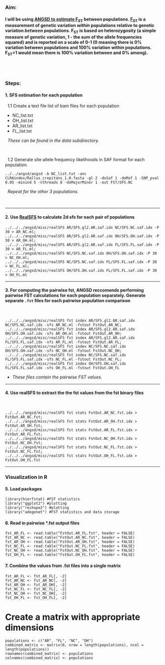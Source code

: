 
### Aim: 
#### I will be using [ANGSD to estimate F<sub>ST</sub>](http://www.popgen.dk/angsd/index.php/Fst) between populations. [F<sub>ST</sub>](https://www.nature.com/articles/nrg2611) is a measurement of genetic variation *within* populations relative to genetic variation *between* populations.​ F<sub>ST</sub> is based on heterozygosity (a simple measure of genetic variation, 1 - the sum of the allele frequencies squared) and is reported on a scale of 0-1 (0 meaning there is 0% variation between populations and 100% variation within populations.  F<sub>ST</sub>=1  would mean there is 100% variation between and 0% among).
&nbsp;
---
### Steps:  
#### 1. SFS estimation for each population
&nbsp; 1.1 Create a text file list of bam files for each population
- NC_list.txt
- OH_list.txt
- AR_list.txt
- FL_list.txt  

&nbsp; *These can be found in the data subdirectory.*
      
&nbsp;

&nbsp; 1.2 Generate site allele frequency likelihoods in SAF format for each population.
```
../../angsd/angsd -b NC_list.txt -anc CLRAindex/Rallus_crepitans_1.0.fasta -gl 2 -doSaf 1 -doMaf 1 -SNP_pval 0.05 -minind 5 -nthreads 8 -doMajorMinor 1 -out FST/SFS.NC

```

&nbsp; *Repeat for the other 3 populations.*

&nbsp;

---

#### 2. Use [RealSFS](http://www.popgen.dk/angsd/index.php/RealSFS) to calculate 2d sfs for each pair of populations
```
../../../angsd/misc/realSFS AR/SFS.gl2.AR.saf.idx NC/SFS.NC.saf.idx -P 30 > AR_NC.ml;
../../../angsd/misc/realSFS AR/SFS.gl2.AR.saf.idx OH/SFS.OH.saf.idx -P 30 > AR_OH.ml; 
../../../angsd/misc/realSFS AR/SFS.gl2.AR.saf.idx FL/SFS.FL.saf.idx -P 30 > AR_FL.ml; 
../../../angsd/misc/realSFS NC/SFS.NC.saf.idx OH/SFS.OH.saf.idx -P 30 > NC_OH.ml; 
../../../angsd/misc/realSFS NC/SFS.NC.saf.idx FL/SFS.FL.saf.idx -P 30 > NC_FL.ml; 
../../../angsd/misc/realSFS OH/SFS.OH.saf.idx FL/SFS.FL.saf.idx -P 30 > OH_FL.ml

```

---
#### 3.  For computing the pairwise fst, ANGSD reccomends performing pairwise FST calculations for each population separately. Generate separate `.fst` files for each pairwise population comparison
&nbsp; 
```
../../../angsd/misc/realSFS fst index AR/SFS.gl2.AR.saf.idx NC/SFS.NC.saf.idx -sfs AR_NC.ml -fstout FstOut.AR_NC;
../../../angsd/misc/realSFS fst index AR/SFS.gl2.AR.saf.idx OH/SFS.OH.saf.idx -sfs AR_OH.ml -fstout FstOut.AR_OH;
../../../angsd/misc/realSFS fst index AR/SFS.gl2.AR.saf.idx FL/SFS.FL.saf.idx -sfs AR_FL.ml -fstout FstOut.AR_FL;
../../../angsd/misc/realSFS fst index NC/SFS.NC.saf.idx OH/SFS.OH.saf.idx -sfs NC_OH.ml -fstout FstOut.NC_OH;
../../../angsd/misc/realSFS fst index NC/SFS.NC.saf.idx FL/SFS.FL.saf.idx -sfs NC_FL.ml -fstout FstOut.NC_FL;
../../../angsd/misc/realSFS fst index OH/SFS.OH.saf.idx FL/SFS.FL.saf.idx -sfs OH_FL.ml -fstout FstOut.OH_FL

```
- *These files contain the pairwise FST values.*

---
#### 4. Use realSFS to extract the the fst values from the fst binary files
&nbsp;
```
../../../angsd/misc/realSFS fst stats FstOut.AR_NC.fst.idx > FstOut.AR_NC.fst;
../../../angsd/misc/realSFS fst stats FstOut.AR_OH.fst.idx > FstOut.AR_OH.fst;
../../../angsd/misc/realSFS fst stats FstOut.AR_FL.fst.idx > FstOut.AR_FL.fst;
../../../angsd/misc/realSFS fst stats FstOut.NC_OH.fst.idx > FstOut.NC_OH.fst;
../../../angsd/misc/realSFS fst stats FstOut.NC_FL.fst.idx > FstOut.NC_FL.fst;
../../../angsd/misc/realSFS fst stats FstOut.OH_FL.fst.idx > FstOut.OH_FL.fst

```

---
### Visualization in R
#### 5. Load packages
```
library(hierfstat) #FST statistics
library("ggplot2") #plotting
library("reshape2") #plotting
library("adegenet") #FST statistics and data storage
```
#### 6. Read in pairwise *.fst output files
```
fst_AR_FL <- read.table("FstOut.AR_FL.fst", header = FALSE)
fst_AR_NC <- read.table("FstOut.AR_NC.fst", header = FALSE)
fst_AR_OH <- read.table("FstOut.AR_OH.fst", header = FALSE)
fst_NC_FL <- read.table("FstOut.NC_FL.fst", header = FALSE)
fst_NC_OH <- read.table("FstOut.NC_OH.fst", header = FALSE)
fst_OH_FL <- read.table("FstOut.OH_FL.fst", header = FALSE)
```
#### 7. Combine the values from .fst files into a single matrix
```
fst_AR_FL <- fst_AR_FL[, -2]
fst_AR_NC <- fst_AR_NC[, -2]
fst_AR_OH <- fst_AR_OH[, -2]
fst_NC_FL <- fst_NC_FL[, -2]
fst_NC_OH <- fst_NC_OH[, -2]
fst_OH_FL <- fst_OH_FL[, -2]

```

# Create a matrix with appropriate dimensions
```{r}
populations <- c("AR", "FL", "NC", "OH")
combined_matrix <- matrix(0, nrow = length(populations), ncol = length(populations))
rownames(combined_matrix) <- populations
colnames(combined_matrix) <- populations
```
